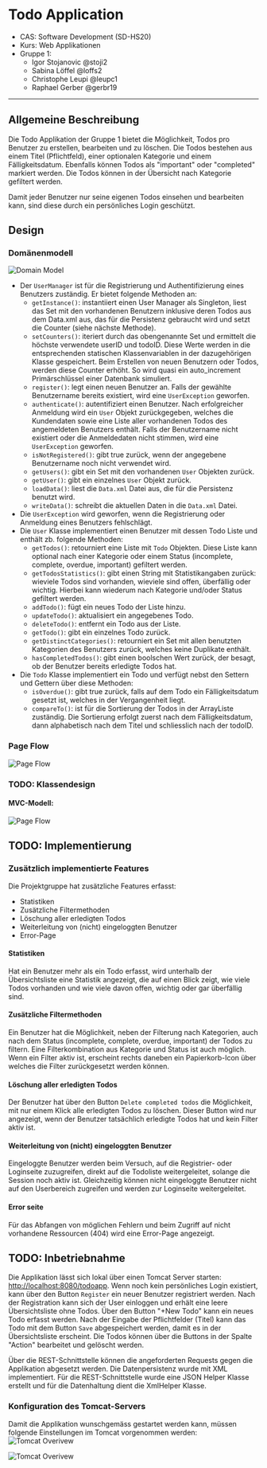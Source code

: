 # Todo Application

* CAS: Software Development (SD-HS20)
* Kurs: Web Applikationen
* Gruppe 1:
    * Igor Stojanovic @stoji2
    * Sabina Löffel @loffs2
    * Christophe Leupi @leupc1
    * Raphael Gerber @gerbr19

***

## Allgemeine Beschreibung

Die Todo Applikation der Gruppe 1 bietet die Möglichkeit, Todos pro Benutzer zu erstellen, bearbeiten und zu löschen. Die 
Todos bestehen aus einem Titel (Pflichtfeld), einer optionalen Kategorie und einem Fälligkeitsdatum. Ebenfalls können 
Todos als "important" oder "completed" markiert werden. Die Todos können in der Übersicht nach Kategorie gefiltert 
werden.

Damit jeder Benutzer nur seine eigenen Todos einsehen und bearbeiten kann, sind diese durch ein persönliches Login 
geschützt.

## Design

### Domänenmodell
![Domain Model](docs/DomainModel.png)

* Der `UserManager` ist für die Registrierung und Authentifizierung eines Benutzers zuständig. Er bietet folgende Methoden an:
    * `getInstance()`: instantiiert einen User Manager als Singleton, liest das Set mit den vorhandenen Benutzern inklusive
      deren Todos aus dem Data.xml aus, das für die Persistenz gebraucht wird und setzt die Counter (siehe nächste Methode).
    * `setCounters()`: iteriert durch das obengenannte Set und ermittelt die höchste verwendete userID und todoID. Diese
      Werte werden in die entsprechenden statischen Klassenvariablen in der dazugehörigen Klasse gespeichert. Beim Erstellen
      von neuen Benutzern oder Todos, werden diese Counter erhöht. So wird quasi ein auto_increment Primärschlüssel einer
      Datenbank simuliert.
    * `register()`: legt einen neuen Benutzer an. Falls der gewählte Benutzername bereits existiert, wird eine `UserException`
      geworfen.
    * `authenticate()`: autentifiziert einen Benutzer. Nach erfolgreicher Anmeldung wird ein `User` Objekt zurückgegeben, 
      welches die Kundendaten sowie eine Liste aller vorhandenen Todos des angemeldeten Benutzers enthält. Falls der 
      Benutzername nicht existiert oder die Anmeldedaten nicht stimmen, wird eine `UserException` geworfen.
    * `isNotRegistered()`: gibt true zurück, wenn der angegebene Benutzername noch nicht verwendet wird.
    * `getUsers()`: gibt ein Set mit den vorhandenen `User` Objekten zurück.
    * `getUser()`: gibt ein einzelnes `User` Objekt zurück.
    * `loadData()`: liest die `Data.xml` Datei aus, die für die Persistenz benutzt wird.
    * `writeData()`: schreibt die aktuellen Daten in die `Data.xml` Datei.
* Die `UserException` wird geworfen, wenn die Registrierung oder Anmeldung eines Benutzers fehlschlägt.
* Die `User` Klasse implementiert einen Benutzer mit dessen Todo Liste und enthält zb. folgende Methoden:
    * `getTodos()`: retourniert eine Liste mit `Todo` Objekten. Diese Liste kann optional nach einer Kategorie oder einem Status
      (incomplete, complete, overdue, important) gefiltert werden.
    * `getTodosStatistics()`: gibt einen String mit Statistikangaben zurück: wieviele Todos sind vorhanden, wieviele sind
      offen, überfällig oder wichtig. Hierbei kann wiederum nach Kategorie und/oder Status gefiltert werden.
    * `addTodo()`: fügt ein neues Todo der Liste hinzu.
    * `updateTodo()`: aktualisiert ein angegebenes Todo.
    * `deleteTodo()`: entfernt ein Todo aus der Liste.
    * `getTodo()`: gibt ein einzelnes Todo zurück.
    * `getDistinctCategories()`: retourniert ein Set mit allen benutzten Kategorien des Benutzers zurück, welches keine
      Duplikate enthält.
    * `hasCompletedTodos()`: gibt einen boolschen Wert zurück, der besagt, ob der Benutzer bereits erledigte Todos hat.
* Die `Todo` Klasse implementiert ein Todo und verfügt nebst den Settern und Gettern über diese Methoden:
    * `isOverdue()`: gibt true zurück, falls auf dem Todo ein Fälligkeitsdatum gesetzt ist, welches in der Vergangenheit
      liegt.
    * `compareTo()`: ist für die Sortierung der Todos in der ArrayListe zuständig. Die Sortierung erfolgt zuerst nach dem
      Fälligkeitsdatum, dann alphabetisch nach dem Titel und schliesslich nach der todoID.


### Page Flow
![Page Flow](docs/PageFlow.png)

### TODO: Klassendesign

#### MVC-Modell: 
![Page Flow](docs/mvc.png)


## TODO: Implementierung

### Zusätzlich implementierte Features

Die Projektgruppe hat zusätzliche Features erfasst:

* Statistiken
* Zusätzliche Filtermethoden
* Löschung aller erledigten Todos
* Weiterleitung von (nicht) eingeloggten Benutzer
* Error-Page


#### Statistiken
Hat ein Benutzer mehr als ein Todo erfasst, wird unterhalb der Übersichtsliste eine Statistik angezeigt, 
die auf einen Blick zeigt, wie viele Todos vorhanden und wie viele davon offen, wichtig oder gar überfällig sind.


#### Zusätzliche Filtermethoden
Ein Benutzer hat die Möglichkeit, neben der Filterung nach Kategorien, auch nach dem Status (incomplete, complete, 
overdue, important) der Todos zu filtern. Eine Filterkombination aus Kategorie und Status ist auch möglich. Wenn
ein Filter aktiv ist, erscheint rechts daneben ein Papierkorb-Icon über welches die Filter zurückgesetzt werden 
können.


#### Löschung aller erledigten Todos
Der Benutzer hat über den Button `Delete completed todos` die Möglichkeit, mit nur einem Klick alle erledigten 
Todos zu löschen. Dieser Button wird nur angezeigt, wenn der Benutzer tatsächlich erledigte Todos hat und kein
Filter aktiv ist.


#### Weiterleitung von (nicht) eingeloggten Benutzer
Eingeloggte Benutzer werden beim Versuch, auf die Registrier- oder Loginseite zuzugreifen, direkt auf die Todoliste 
weitergeleitet, solange die Session noch aktiv ist.
Gleichzeitig können nicht eingeloggte Benutzer nicht auf den Userbereich zugreifen und werden zur Loginseite 
weitergeleitet.


#### Error seite
Für das Abfangen von möglichen Fehlern und beim Zugriff auf nicht vorhandene Ressourcen (404) wird eine Error-Page 
angezeigt.


## TODO: Inbetriebnahme
Die Applikation lässt sich lokal über einen Tomcat Server starten: [http://localhost:8080/todoapp](http://localhost:8080/todoapp).
Wenn noch kein persönliches Login existiert, kann über den Button `Register` ein neuer Benutzer registriert werden.
Nach der Registration kann sich der User einloggen und erhält eine leere Übersichtsliste ohne Todos. Über den Button 
"+New Todo" kann ein neues Todo erfasst werden.
Nach der Eingabe der Pflichtfelder (Titel) kann das Todo mit dem Button `Save` abgespeichert werden, damit es in der 
Übersichtsliste erscheint. Die Todos können über die Buttons in der Spalte "Action" bearbeitet und gelöscht werden.

Über die REST-Schnittstelle können die angeforderten Requests gegen die Applikation abgesetzt werden. Die 
Datenpersistenz wurde mit XML implementiert. Für die REST-Schnittstelle wurde eine JSON Helper Klasse erstellt 
und für die Datenhaltung dient die XmlHelper Klasse.

### Konfiguration des Tomcat-Servers
Damit die Applikation wunschgemäss gestartet werden kann, müssen folgende Einstellungen im Tomcat vorgenommen werden:
![Tomcat Overivew](docs/Tomcat%20overview.png)

![Tomcat Overivew](docs/Tomcat%20deployment.png)

